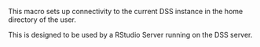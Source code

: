 This macro sets up connectivity to the current DSS instance in the home directory of the user.

This is designed to be used by a RStudio Server running on the DSS server.